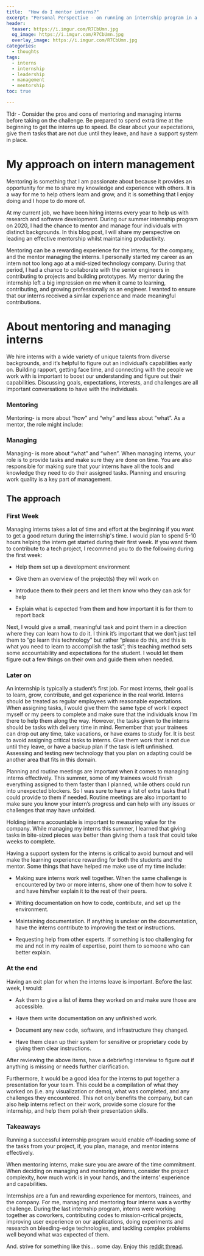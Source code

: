 ```yaml
---
title:  "How do I mentor interns?"
excerpt: "Personal Perspective - on running an internship program in a tech company"
header:
  teaser: https://i.imgur.com/R7CbUmn.jpg
  og_image: https://i.imgur.com/R7CbUmn.jpg
  overlay_image: https://i.imgur.com/R7CbUmn.jpg
categories:
  - thoughts
tags:
  - interns
  - internship
  - leadership
  - management
  - mentorship
toc: true

---
```


Tldr - Consider the pros and cons of mentoring and managing interns before taking on the challenge. Be prepared to spend extra time at the beginning to get the interns up to speed. Be clear about your expectations, give them tasks that are not due until they leave, and have a support system in place.

# My approach on intern management

Mentoring is something that I am passionate about because it provides an opportunity for me to share my knowledge and experience with others. It is a way for me to help others learn and grow, and it is something that I enjoy doing and I hope to do more of. 

At my current job, we have been hiring interns every year to help us with research and software development. During our summer internship program on 2020, I had the chance to mentor and manage four individuals with distinct backgrounds. In this blog post, I will share my perspective on leading an effective mentorship whilst maintaining productivity. 

Mentoring can be a rewarding experience for the interns, for the company, and the mentor managing the interns. I personally started my career as an intern not too long ago at a mid-sized technology company. During that period, I had a chance to collaborate with the senior engineers in contributing to projects and building prototypes. My mentor during the internship left a big impression on me when it came to learning, contributing, and growing professionally as an engineer. I wanted to ensure that our interns received a similar experience and made meaningful contributions.



# About mentoring and managing interns
We hire interns with a wide variety of unique talents from diverse backgrounds, and it’s helpful to figure out an individual’s capabilities early on. Building rapport, getting face time, and connecting with the people we work with is important to boost our understanding and figure out their capabilities. Discussing goals, expectations, interests, and challenges are all important conversations to have with the individuals. 


### Mentoring
Mentoring-  is more about “how” and “why” and less about “what”. As a mentor, the role might include:



### Managing
Managing-  is more about “what” and “when”. When managing interns, your role is to provide tasks and make sure they are done on time. You are also responsible for making sure that your interns have all the tools and knowledge they need to do their assigned tasks. Planning and ensuring work quality is a key part of management. 

## The approach

### First Week
Managing interns takes a lot of time and effort at the beginning if you want to get a good return during the internship's time. I would plan to spend 5-10 hours helping the intern get started during their first week. If you want them to contribute to a tech project, I recommend you to do the following during the first week: 

* Help them set up a development environment

* Give them an overview of the project(s) they will work on

* Introduce them to their peers and let them know who they can ask for help

* Explain what is expected from them and how important it is for them to report back


Next, I would give a small, meaningful task and point them in a direction where they can learn how to do it. I think it’s important that we don’t just tell them to “go learn this technology” but rather “please do this, and this is what you need to learn to accomplish the task”; this teaching method sets some accountability and expectations for the student. I would let them figure out a few things on their own and guide them when needed.

### Later on 
An internship is typically a student’s first job. For most interns, their goal is to learn, grow, contribute, and get experience in the real world. Interns should be treated as regular employees with reasonable expectations. When assigning tasks, I would give them the same type of work I expect myself or my peers to complete and make sure that the individuals know I’m there to help them along the way. However, the tasks given to the interns should be tasks with delivery time in mind. Remember that your trainees can drop out any time, take vacations, or have exams to study for. It is best to avoid assigning critical tasks to interns. Give them work that is not due until they leave, or have a backup plan if the task is left unfinished. Assessing and testing new technology that you plan on adapting could be another area that fits in this domain. 

Planning and routine meetings are important when it comes to managing interns effectively. This summer, some of my trainees would finish everything assigned to them faster than I planned, while others could run into unexpected blockers. So I was sure to have a list of extra tasks that I could provide to them if needed. Routine meetings are also important to make sure you know your intern’s progress and can help with any issues or challenges that may have unfolded. 

Holding interns accountable is important to measuring value for the company. While managing my interns this summer, I learned that giving tasks in bite-sized pieces was better than giving them a task that could take weeks to complete. 

Having a support system for the interns is critical to avoid burnout and will make the learning experience rewarding for both the students and the mentor. Some things that have helped me make use of my time include: 

* Making sure interns work well together. When the same challenge is encountered by two or more interns, show one of them how to solve it and have him/her explain it to the rest of their peers. 

* Writing documentation on how to code, contribute, and set up the environment.

* Maintaining documentation. If anything is unclear on the documentation, have the interns contribute to improving the text or instructions. 

* Requesting help from other experts. If something is too challenging for me and not in my realm of expertise, point them to someone who can better explain. 

### At the end
Having an exit plan for when the interns leave is important. Before the last week, I would:

* Ask them to give a list of items they worked on and make sure those are accessible.

* Have them write documentation on any unfinished work. 

* Document any new code, software, and infrastructure they changed.

*  Have them clean up their system for sensitive or proprietary code by giving them clear instructions. 

After reviewing the above items, have a debriefing interview to figure out if anything is missing or needs further clarification. 

Furthermore, it would be a good idea for the interns to put together a presentation for your team. This could be a compilation of what they worked on (i.e. any visualization or demo), what was completed, and any challenges they encountered. This not only benefits the company, but can also help interns reflect on their work, provide some closure for the internship, and help them polish their presentation skills.


### Takeaways
Running a successful internship program would enable off-loading some of the tasks from your project, if, you plan, manage, and mentor interns effectively. 

When mentoring interns, make sure you are aware of the time commitment. When deciding on managing and mentoring interns, consider the project complexity, how much work is in your hands, and the interns’ experience and capabilities. 

Internships are a fun and rewarding experience for mentors, trainees, and the company. For me, managing and mentoring four interns was a worthy challenge. During the last internship program, interns were working together as coworkers, contributing codes to mission-critical projects, improving user experience on our applications, doing experiments and research on bleeding-edge technologies, and tackling complex problems well beyond what was expected of them. 





And. strive for something like this... some day. 
Enjoy this [reddit thread](https://www.reddit.com/r/ProgrammerHumor/comments/6t4iam/our_interns_left_us_this/). 

